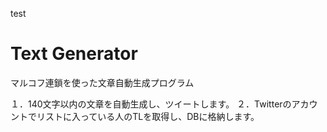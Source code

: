 test
# Text Generator
マルコフ連鎖を使った文章自動生成プログラム

１．140文字以内の文章を自動生成し、ツイートします。
２．Twitterのアカウントでリストに入っている人のTLを取得し、DBに格納します。
